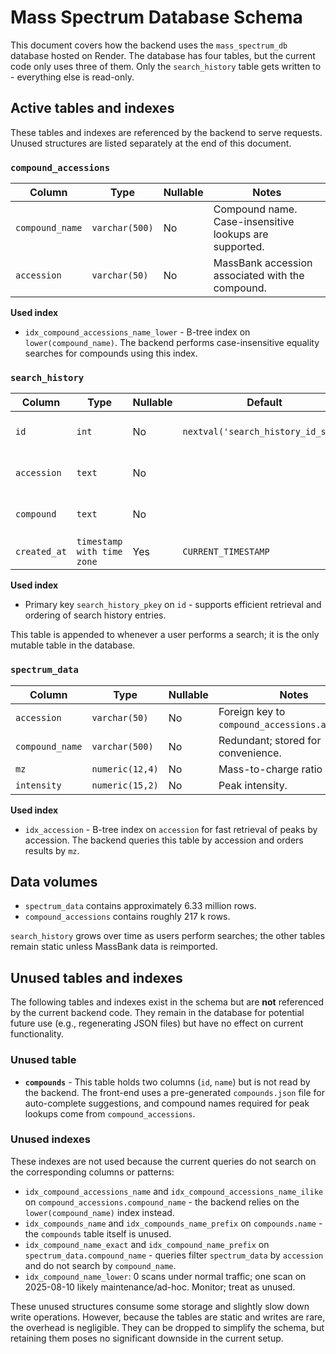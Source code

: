 # Mass Spectrum Database Schema

This document covers how the backend uses the `mass_spectrum_db` database hosted on Render. The database has four tables, but the current code only uses three of them. Only the `search_history` table gets written to - everything else is read-only.

## Active tables and indexes

These tables and indexes are referenced by the backend to serve requests. Unused structures are listed separately at the end of this document.

### `compound_accessions`

| Column          | Type           | Nullable | Notes                                                  |
| --------------- | -------------- | -------- | ------------------------------------------------------ |
| `compound_name` | `varchar(500)` | No       | Compound name. Case-insensitive lookups are supported. |
| `accession`     | `varchar(50)`  | No       | MassBank accession associated with the compound.       |

**Used index**

- `idx_compound_accessions_name_lower` - B-tree index on `lower(compound_name)`. The backend performs case-insensitive equality searches for compounds using this index.

### `search_history`

| Column       | Type                       | Nullable | Default                            | Notes                            |
| ------------ | -------------------------- | -------- | ---------------------------------- | -------------------------------- |
| `id`         | `int`                      | No       | `nextval('search_history_id_seq')` | Primary key. Auto-incremented.   |
| `accession`  | `text`                     | No       |                                    | Accession looked up by the user. |
| `compound`   | `text`                     | No       |                                    | Compound name looked up.         |
| `created_at` | `timestamp with time zone` | Yes      | `CURRENT_TIMESTAMP`                | Time of search.                  |

**Used index**

- Primary key `search_history_pkey` on `id` - supports efficient retrieval and ordering of search history entries.

This table is appended to whenever a user performs a search; it is the only mutable table in the database.

### `spectrum_data`

| Column          | Type            | Nullable | Notes                                           |
| --------------- | --------------- | -------- | ----------------------------------------------- |
| `accession`     | `varchar(50)`   | No       | Foreign key to `compound_accessions.accession`. |
| `compound_name` | `varchar(500)`  | No       | Redundant; stored for convenience.              |
| `mz`            | `numeric(12,4)` | No       | Mass-to-charge ratio (m/z).                     |
| `intensity`     | `numeric(15,2)` | No       | Peak intensity.                                 |

**Used index**

- `idx_accession` - B-tree index on `accession` for fast retrieval of peaks by accession. The backend queries this table by accession and orders results by `mz`.

## Data volumes

- `spectrum_data` contains approximately 6.33 million rows.
- `compound_accessions` contains roughly 217 k rows.

`search_history` grows over time as users perform searches; the other tables remain static unless MassBank data is reimported.

## Unused tables and indexes

The following tables and indexes exist in the schema but are **not** referenced by the current backend code. They remain in the database for potential future use (e.g., regenerating JSON files) but have no effect on current functionality.

### Unused table

- **`compounds`** - This table holds two columns (`id`, `name`) but is not read by the backend. The front-end uses a pre-generated `compounds.json` file for auto-complete suggestions, and compound names required for peak lookups come from `compound_accessions`.

### Unused indexes

These indexes are not used because the current queries do not search on the corresponding columns or patterns:

- `idx_compound_accessions_name` and `idx_compound_accessions_name_ilike` on `compound_accessions.compound_name` - the backend relies on the `lower(compound_name)` index instead.
- `idx_compounds_name` and `idx_compounds_name_prefix` on `compounds.name` - the `compounds` table itself is unused.
- `idx_compound_name_exact` and `idx_compound_name_prefix` on `spectrum_data.compound_name` - queries filter `spectrum_data` by `accession` and do not search by `compound_name`.
- `idx_compound_name_lower`: 0 scans under normal traffic; one scan on 2025-08-10 likely maintenance/ad-hoc. Monitor; treat as unused.

These unused structures consume some storage and slightly slow down write operations. However, because the tables are static and writes are rare, the overhead is negligible. They can be dropped to simplify the schema, but retaining them poses no significant downside in the current setup.
